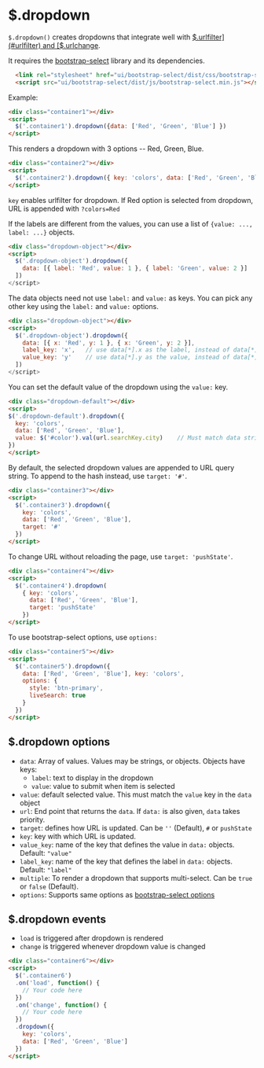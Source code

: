 # $.dropdown

`$.dropdown()` creates dropdowns that integrate well with
[$.urlfilter](#urlfilter) and [$.urlchange](#urlchange).

It requires the [bootstrap-select](https://developer.snapappointments.com/bootstrap-select/)
library and its dependencies.

```html
  <link rel="stylesheet" href="ui/bootstrap-select/dist/css/bootstrap-select.min.css">
  <script src="ui/bootstrap-select/dist/js/bootstrap-select.min.js"></script>
```

Example:

```html
<div class="container1"></div>
<script>
  $('.container1').dropdown({data: ['Red', 'Green', 'Blue'] })
</script>
```

This renders a dropdown with 3 options -- Red, Green, Blue.

```html
<div class="container2"></div>
<script>
  $('.container2').dropdown({ key: 'colors', data: ['Red', 'Green', 'Blue'] })
</script>
```

`key` enables urlfilter for dropdown. If Red option is selected from dropdown, URL is appended with `?colors=Red`

If the labels are different from the values, you can use a list of
`{value: ..., label: ...}` objects.

```html
<div class="dropdown-object"></div>
<script>
  $('.dropdown-object').dropdown({
    data: [{ label: 'Red', value: 1 }, { label: 'Green', value: 2 }]
  ])
</script>
```

The data objects need not use `label:` and `value:` as keys. You can pick any
other key using the `label:` and `value:` options.

```html
<div class="dropdown-object"></div>
<script>
  $('.dropdown-object').dropdown({
    data: [{ x: 'Red', y: 1 }, { x: 'Green', y: 2 }],
    label_key: 'x',   // use data[*].x as the label, instead of data[*].label
    value_key: 'y'    // use data[*].y as the value, instead of data[*].value
  ])
</script>
```

You can set the default value of the dropdown using the `value:` key.

```html
<div class="dropdown-default"></div>
<script>
$('.dropdown-default').dropdown({
  key: 'colors',
  data: ['Red', 'Green', 'Blue'],
  value: $('#color').val(url.searchKey.city)    // Must match data string or .value
})
</script>
```

By default, the selected dropdown values are appended to URL query string. To append to the hash instead, use `target: '#'`.

```html
<div class="container3"></div>
<script>
  $('.container3').dropdown({
    key: 'colors',
    data: ['Red', 'Green', 'Blue'],
    target: '#'
  })
</script>
```

To change URL without reloading the page, use `target: 'pushState'`.

```html
<div class="container4"></div>
<script>
  $('.container4').dropdown(
    { key: 'colors',
      data: ['Red', 'Green', 'Blue'],
      target: 'pushState'
    })
</script>
```

To use bootstrap-select options, use `options:`

```html
<div class="container5"></div>
<script>
  $('.container5').dropdown({
    data: ['Red', 'Green', 'Blue'], key: 'colors',
    options: {
      style: 'btn-primary',
      liveSearch: true
    }
  })
</script>
```


## $.dropdown options

- `data`: Array of values. Values may be strings, or objects. Objects have keys:
  - `label`: text to display in the dropdown
  - `value`: value to submit when item is selected
- `value`: default selected value. This must match the `value` key in the `data` object
- `url`: End point that returns the `data`. If `data:` is also given, `data` takes priority.
- `target`: defines how URL is updated. Can be `''` (Default), `#` or `pushState`
- `key`: key with which URL is updated.
- `value_key`: name of the key that defines the value in `data:` objects. Default: `"value"`
- `label_key`: name of the key that defines the label in `data:` objects. Default: `"label"`
- `multiple`: To render a dropdown that supports multi-select. Can be `true` or `false` (Default).
- `options`: Supports same options as [bootstrap-select options](https://developer.snapappointments.com/bootstrap-select/options/)


## $.dropdown events

- `load` is triggered after dropdown is rendered
- `change` is triggered whenever dropdown value is changed

```html
<div class="container6"></div>
<script>
  $('.container6')
  .on('load', function() {
    // Your code here
  })
  .on('change', function() {
    // Your code here
  })
  .dropdown({
    key: 'colors',
    data: ['Red', 'Green', 'Blue']
  })
</script>
```
